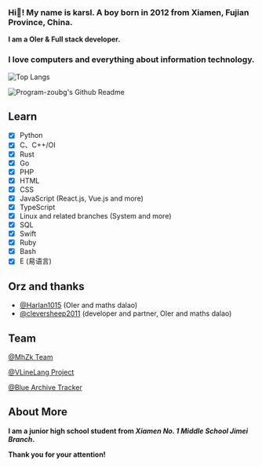 ### Hi👋! My name is karsl. A boy born in 2012 from Xiamen, Fujian Province, China.

**I am a OIer & Full stack developer.**

### I love computers and everything about information technology.

![Top Langs](https://github-readme-stats.vercel.app/api/top-langs/?username=karsl-program&layout=compact)

![Program-zoubg's Github Readme](https://github-readme-stats.vercel.app/api?username=karsl-program&show_icons=true&theme=dark&include_all_commits=true)


## Learn

- [x] Python
- [x] C、C++/OI
- [x] Rust
- [x] Go
- [x] PHP
- [x] HTML
- [x] CSS
- [x] JavaScript (React.js, Vue.js and more)
- [x] TypeScript
- [x] Linux and related branches (System and more)
- [x] SQL
- [x] Swift
- [x] Ruby
- [x] Bash
- [x] E (易语言)

## Orz and thanks

- [@Harlan1015](https://github.com/Harlan1015) (OIer and maths dalao)
- [@cleversheep2011](https://github.com/cleversheep2011) (developer and partner, OIer and maths dalao)

## Team

[@MhZk Team](https://github.com/mh-zk)

[@VLineLang Project](https://github.com/VLineLang)

[@Blue Archive Tracker](https://github.com/BaTracker/)

## About More

**I am a junior high school student from *Xiamen No. 1 Middle School Jimei Branch*.**

**Thank you for your attention!**
